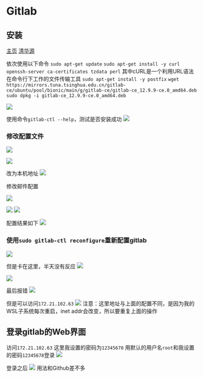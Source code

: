 # Gitlab 

## 安装

[主页](https://gitlab.com/)
[清华源](https://mirrors.tuna.tsinghua.edu.cn/gitlab-ce/ubuntu/pool/bionic/main/g/gitlab-ce/)

依次使用以下命令
```sudo apt-get update```
```sudo apt-get install -y curl openssh-server ca-certificates tzdata perl```
其中cURL是一个利用URL语法在命令行下工作的文件传输工具
```sudo apt-get install -y postfix```
```wget https://mirrors.tuna.tsinghua.edu.cn/gitlab-ce/ubuntu/pool/bionic/main/g/gitlab-ce/gitlab-ce_12.9.9-ce.0_amd64.deb```
```sudo dpkg -i gitlab-ce_12.9.9-ce.0_amd64.deb```

![](resources/2023-01-02-00-23-49.png)

使用命令```gitlab-ctl --help```，测试是否安装成功
![](resources/2023-01-01-22-08-16.png)

### 修改配置文件

![](resources/2023-01-01-21-44-02.png)

![](resources/2023-01-01-21-41-16.png)

改为本机地址
![](resources/2023-01-01-21-42-41.png)

修改邮件配置

![](resources/2023-01-01-22-13-22.png)

![](resources/2023-01-01-22-15-26.png)
![](resources/2023-01-01-22-16-57.png)

配置结果如下
![](resources/2023-01-01-22-21-32.png)

### 使用```sudo gitlab-ctl reconfigure```重新配置gitlab

![](resources/2023-01-02-00-30-16.png)

但是卡在这里，半天没有反应
![](resources/2023-01-02-00-33-53.png)

![](resources/2023-01-02-00-37-52.png)

最后报错
![](resources/2023-01-02-00-41-55.png)

但是可以访问```172.21.102.63```
![](resources/2023-01-02-00-44-08.png)
注意：这里地址与上面的配置不同，是因为我的WSL子系统每次重启，inet addr会改变，所以要重复上面的操作

## 登录gitlab的Web界面

访问```172.21.102.63```
这里我设置的密码为```12345678```
用默认的用户名```root```和我设置的密码```12345678```登录
![](resources/2023-01-02-00-54-23.png)

登录之后
![](resources/2023-01-02-00-56-35.png)
用法和Github差不多
